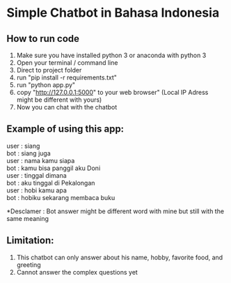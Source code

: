 # Simple Chatbot in Bahasa Indonesia <br>

## How to run code <br>
1. Make sure you have installed python 3 or anaconda with python 3 <br>
2. Open your terminal / command line <br>
3. Direct to project folder <br>
4. run "pip install -r requirements.txt" <br>
5. run "python app.py" <br>
6. copy "http://127.0.0.1:5000" to your web browser" (Local IP Adress might be different with yours)<br>
7. Now you can chat with the chatbot <br>

## Example of using this app: <br>
user : siang <br>
bot : siang juga <br>
user : nama kamu siapa <br>
bot : kamu bisa panggil aku Doni <br>
user : tinggal dimana <br>
bot : aku tinggal di Pekalongan <br>
user : hobi kamu apa <br>
bot : hobiku sekarang membaca buku <br>

*Desclamer : Bot answer might be different word with mine but still with the same meaning <br>

## Limitation: <br>
1. This chatbot can only answer about his name, hobby, favorite food, and greeting <br>
2. Cannot answer the complex questions yet

